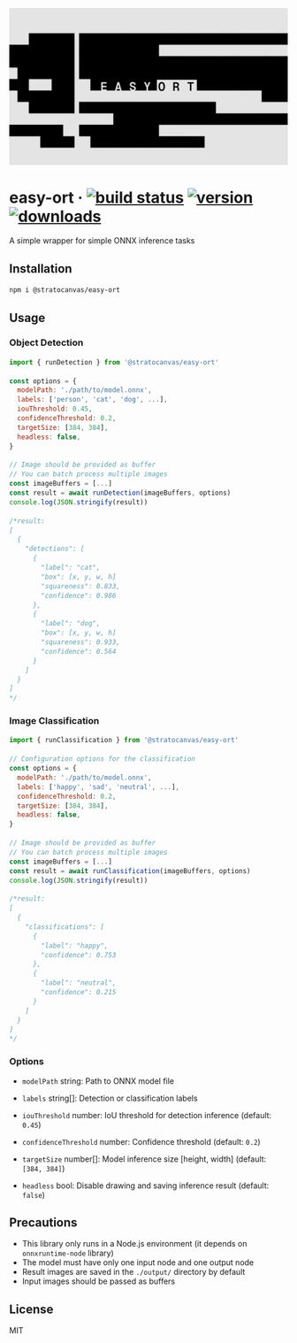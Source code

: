 ![](./og.png)

# easy-ort &middot; [![build status](https://img.shields.io/github/actions/workflow/status/stratocanvas/easy-ort/npm-publish.yml?logo=github)](https://github.com/stratocanvas/easy-ort/actions/workflows/npm-publish.yml)  [![version](https://img.shields.io/npm/v/%40stratocanvas%2Feasy-ort?logo=npm)](https://www.npmjs.com/package/@stratocanvas/easy-ort) [![downloads](https://img.shields.io/npm/dw/%40stratocanvas%2Feasy-ort?logo=npm)](https://www.npmjs.com/package/@stratocanvas/easy-ort)

A simple wrapper for simple ONNX inference tasks

## Installation 

```bash
npm i @stratocanvas/easy-ort
```

## Usage
### Object Detection

```javascript
import { runDetection } from '@stratocanvas/easy-ort'

const options = {
  modelPath: './path/to/model.onnx',
  labels: ['person', 'cat', 'dog', ...],
  iouThreshold: 0.45,
  confidenceThreshold: 0.2,
  targetSize: [384, 384],
  headless: false,
}

// Image should be provided as buffer
// You can batch process multiple images
const imageBuffers = [...]
const result = await runDetection(imageBuffers, options)
console.log(JSON.stringify(result))

/*result:
[
  {
    "detections": [
      {
        "label": "cat",
        "box": [x, y, w, h]
        "squareness": 0.833,
        "confidence": 0.986
      },
      {
        "label": "dog",
        "box": [x, y, w, h]
        "squareness": 0.933,
        "confidence": 0.564
      }
    ]
  }
]
*/
```

### Image Classification
```javascript
import { runClassification } from '@stratocanvas/easy-ort'

// Configuration options for the classification
const options = {
  modelPath: './path/to/model.onnx',
  labels: ['happy', 'sad', 'neutral', ...],
  confidenceThreshold: 0.2,
  targetSize: [384, 384],
  headless: false,
}

// Image should be provided as buffer
// You can batch process multiple images
const imageBuffers = [...]
const result = await runClassification(imageBuffers, options)
console.log(JSON.stringify(result))

/*result:
[
  {
    "classifications": [
      {
        "label": "happy",
        "confidence": 0.753
      },
      {
        "label": "neutral",
        "confidence": 0.215
      }
    ]
  }
]
*/

```

### Options
- `modelPath` string: Path to ONNX model file

- `labels` string[]: Detection or classification labels

- `iouThreshold` number: IoU threshold for detection inference (default: `0.45`)

- `confidenceThreshold` number: Confidence threshold (default: `0.2`)

- `targetSize` number[]: Model inference size [height, width] (default: `[384, 384]`)

- `headless` bool: Disable drawing and saving inference result (default: `false`)

## Precautions

- This library only runs in a Node.js environment (it depends on `onnxruntime-node` library)
- The model must have only one input node and one output node
- Result images are saved in the `./output/` directory by default
- Input images should be passed as buffers

## License

MIT

